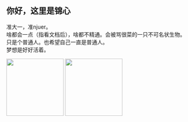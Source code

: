 ## 你好，这里是锦心

准大一，准njuer。   
啥都会一点（指看文档后），啥都不精通。会被骂很菜的一只不可名状生物。   
只是个普通人。也希望自己一直是普通人。  
梦想是好好活着。

<img src="https://github-readme-stats.vercel.app/api?username=Lhcfl&count_private=true&show_icons=true&theme=monokai&hide=issues" height="150px"></img>
<img src="https://github-readme-stats.vercel.app/api/top-langs/?username=Lhcfl&layout=compact&theme=monokai" height="150px"><img>
